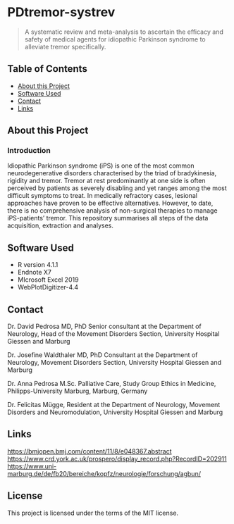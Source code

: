 # PDtremor-systrev
> A systematic review and meta-analysis to ascertain the efficacy and safety of medical agents for idiopathic Parkinson syndrome to alleviate tremor specifically.

## Table of Contents
* [About this Project](#about-this-project)
* [Software Used](#software-used)
* [Contact](#contact)
* [Links](#links)

## About this Project
### Introduction
Idiopathic Parkinson syndrome (iPS) is one of the most common neurodegenerative disorders characterised by the triad of bradykinesia, rigidity and tremor. 
Tremor at rest predominantly at one side is often perceived by patients as severely disabling and yet ranges among the most difficult symptoms to treat. 
In medically refractory cases, lesional approaches have proven to be effective alternatives. However, to date, there is no comprehensive analysis of 
non-surgical therapies to manage iPS-patients’ tremor. This repository summarises all steps of the data acquisition, extraction and analyses.

## Software Used
- R version 4.1.1
- Endnote X7
- MIcrosoft Excel 2019 
- WebPlotDigitizer-4.4

## Contact
Dr. David Pedrosa MD, PhD
Senior consultant at the Department of Neurology,
Head of the Movement Disorders Section, University Hospital Giessen and Marburg 

Dr. Josefine Waldthaler MD, PhD
Consultant at the Department of Neurology,
Movement Disorders Section, University Hospital Giessen and Marburg 

Dr. Anna Pedrosa M.Sc. Palliative Care,
Study Group Ethics in Medicine, Philipps-University Marburg, Marburg, Germany

Dr. Felicitas Mügge,
Resident at the Department of Neurology, 
Movement Disorders and Neuromodulation, University Hospital Giessen and Marburg

## Links
https://bmjopen.bmj.com/content/11/8/e048367.abstract
https://www.crd.york.ac.uk/prospero/display_record.php?RecordID=202911
https://www.uni-marburg.de/de/fb20/bereiche/kopfz/neurologie/forschung/agbun/

## License
This project is licensed under the terms of the MIT license.
